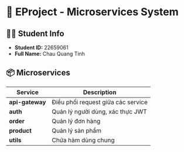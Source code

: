 # 🧩 EProject - Microservices System

## 👨‍🎓 Student Info

- **Student ID:** 22659061
- **Full Name:** Chau Quang Tinh

## 📦 Microservices

| Service         | Description                        |
| --------------- | ---------------------------------- |
| **api-gateway** | Điều phối request giữa các service |
| **auth**        | Quản lý người dùng, xác thực JWT   |
| **order**       | Quản lý đơn hàng                   |
| **product**     | Quản lý sản phẩm                   |
| **utils**       | Chứa hàm dùng chung                |
